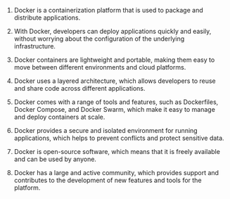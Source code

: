 

1. Docker is a containerization platform that is used to package and distribute applications.

2. With Docker, developers can deploy applications quickly and easily, without worrying about the configuration of the underlying infrastructure.

3. Docker containers are lightweight and portable, making them easy to move between different environments and cloud platforms.

4. Docker uses a layered architecture, which allows developers to reuse and share code across different applications.

5. Docker comes with a range of tools and features, such as Dockerfiles, Docker Compose, and Docker Swarm, which make it easy to manage and deploy containers at scale.

6. Docker provides a secure and isolated environment for running applications, which helps to prevent conflicts and protect sensitive data.

7. Docker is open-source software, which means that it is freely available and can be used by anyone.

8. Docker has a large and active community, which provides support and contributes to the development of new features and tools for the platform.